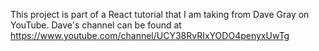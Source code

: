 

This project is part of a React tutorial that I am taking from Dave Gray on YouTube. Dave's channel can be found at https://www.youtube.com/channel/UCY38RvRIxYODO4penyxUwTg




































































